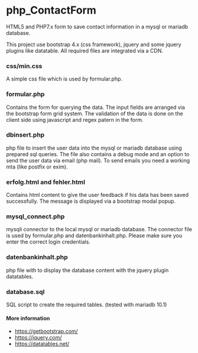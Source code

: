 # php_ContactForm

HTML5 and PHP7.x form to save contact information in a mysql or mariadb database.

This project use bootstrap 4.x (css framework), jquery and some jquery plugins like datatable. All required files are integrated via a CDN.

### css/min.css 
A simple css file which is used by formular.php. 

### formular.php 
Contains the form for querying the data. The input fields are arranged via the bootstrap form grid system. The validation of the data is done on the client side using javascript and regex patern in the form.

### dbinsert.php 
php file to insert the user data into the mysql or mariadb database using prepared sql queries. The file also contains a debug mode and an option to send the user data via email (php mail). To send emails you need a working mta (like postfix or exim). 

### erfolg.html and fehler.html 
Contains html content to give the user feedback if his data has been saved successfully. The message is displayed via a bootstrap modal popup. 

### mysql_connect.php 
mysqli connector to the local mysql or mariadb database. The connector file is used by formular.php and datenbankinhalt.php. Please make sure you enter the correct login credentials.

### datenbankinhalt.php 
php file with to display the database content with the jquery plugin datatables. 

### database.sql 
SQL script to create the required tables. (tested with mariadb 10.1)

#### More information 
- https://getbootstrap.com/
- https://jquery.com/
- https://datatables.net/
